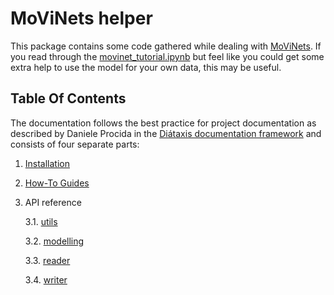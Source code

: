 # MoViNets helper

This package contains some code gathered while dealing with [MoViNets](https://github.com/tensorflow/models/tree/master/official/projects/movinet).
If you read through the [movinet_tutorial.ipynb](https://colab.research.google.com/github/tensorflow/models/blob/master/official/projects/movinet/tools/plot_movinet_video_stream_predictions.ipynb) but feel like you could get some extra help to use the model for your own data, this may be useful.

## Table Of Contents

The documentation follows the best practice for
project documentation as described by Daniele Procida
in the [Diátaxis documentation framework](https://diataxis.fr/)
and consists of four separate parts:

1. [Installation](installation.md)

2. [How-To Guides](how-to-guides.md)

3. API reference

    3.1. [utils](api/utils.md)

    3.2. [modelling](api/modelling.md)

    3.3. [reader](api/reader.md)

    3.4. [writer](api/writer.md)
